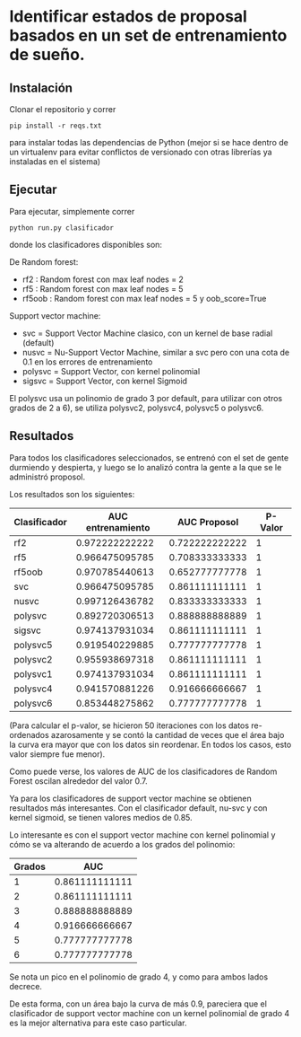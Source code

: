 # Identificar estados de proposal basados en un set de entrenamiento de sueño.

## Instalación

Clonar el repositorio y correr

`pip install -r reqs.txt`

para instalar todas las dependencias de Python (mejor si se hace dentro de un virtualenv para evitar conflictos de versionado con otras librerías ya instaladas en el sistema)

## Ejecutar

Para ejecutar, simplemente correr

`python run.py clasificador`

donde los clasificadores disponibles son:

De Random forest:
- rf2 : Random forest con max leaf nodes = 2
- rf5 : Random forest con max leaf nodes = 5
- rf5oob : Random forest con max leaf nodes = 5 y oob_score=True

Support vector machine:
- svc = Support Vector Machine clasico, con un kernel de base radial (default)
- nusvc = Nu-Support Vector Machine, similar a svc pero con una cota de 0.1 en los errores de entrenamiento
- polysvc = Support Vector, con kernel polinomial
- sigsvc = Support Vector, con kernel Sigmoid 

El polysvc usa un polinomio de grado 3 por default, para utilizar con otros grados de 2 a 6), se utiliza polysvc2, polysvc4, polysvc5 o polysvc6.

## Resultados

Para todos los clasificadores seleccionados, se entrenó con el set de gente durmiendo y despierta, y luego se lo analizó contra la gente a la que se le administró proposol.

Los resultados son los siguientes:

| Clasificador  | AUC entrenamiento | AUC Proposol | P-Valor |
| ------------- | ------------- | ------------- | ------------- |
| rf2 | 0.972222222222 | 0.722222222222 | 1 |
| rf5 | 0.966475095785 | 0.708333333333 | 1 |
| rf5oob | 0.970785440613 | 0.652777777778 | 1 |
| svc | 0.966475095785 | 0.861111111111 | 1 |
| nusvc | 0.997126436782 | 0.833333333333 | 1 |
| polysvc | 0.892720306513 | 0.888888888889 | 1 |
| sigsvc | 0.974137931034 | 0.861111111111 | 1 |
| polysvc5 | 0.919540229885 | 0.777777777778 | 1 |
| polysvc2 | 0.955938697318 | 0.861111111111 | 1 |
| polysvc1 | 0.974137931034 | 0.861111111111 | 1 |
| polysvc4 | 0.941570881226 | 0.916666666667 | 1 |
| polysvc6 | 0.853448275862 | 0.777777777778 | 1 |

(Para calcular el p-valor, se hicieron 50 iteraciones con los datos re-ordenados azarosamente y se contó la cantidad de veces que el área bajo la curva era mayor que con los datos sin reordenar. En todos los casos, esto valor siempre fue menor).

Como puede verse, los valores de AUC de los clasificadores de Random Forest oscilan alrededor del valor 0.7.

Ya para los clasificadores de support vector machine se obtienen resultados más interesantes. Con el clasificador default, nu-svc y con kernel sigmoid, se tienen valores medios de 0.85.

Lo interesante es con el support vector machine con kernel polinomial y cómo se va alterando de acuerdo a los grados del polinomio:

| Grados | AUC |
| ------------- | ------------- |
|1|0.861111111111|
|2|0.861111111111|
|3|0.888888888889|
|4|0.916666666667|
|5|0.777777777778|
|6|0.777777777778|

Se nota un pico en el polinomio de grado 4, y como para ambos lados decrece.

De esta forma, con un área bajo la curva de más 0.9, pareciera que el clasificador de support vector machine con un kernel polinomial de grado 4 es la mejor alternativa para este caso particular.

